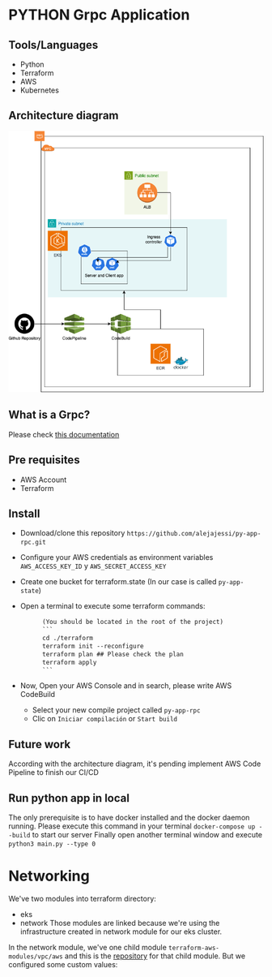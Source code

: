# PYTHON Grpc Application

## Tools/Languages

- Python
- Terraform
- AWS
- Kubernetes

## Architecture diagram

![Architecture diagram](diagrama.png)

## What is a Grpc?

Please check [this documentation](https://grpc.io/docs/languages/python/basics/)

## Pre requisites

- AWS Account
- Terraform

## Install

- Download/clone this repository  `https://github.com/alejajessi/py-app-rpc.git`
- Configure your AWS credentials as environment variables `AWS_ACCESS_KEY_ID` y `AWS_SECRET_ACCESS_KEY`
- Create one bucket for terraform.state (In our case is called `py-app-state`)
- Open a terminal to execute some terraform commands:

            (You should be located in the root of the project)
            ```
            cd ./terraform
            terraform init --reconfigure
            terraform plan ## Please check the plan
            terraform apply 
            ```

- Now, Open your AWS Console and in search, please write AWS CodeBuild
    - Select your new compile project called `py-app-rpc`
    - Clic on `Iniciar compilación` or `Start build`
    
## Future work

According with the architecture diagram, it's pending implement AWS Code Pipeline to finish our CI/CD

## Run python app in local

The only prerequisite is to have docker installed and the docker daemon running.
Please execute this command in your terminal `docker-compose up --build` to start our server
Finally open another terminal window and execute  `python3 main.py --type 0`

# Networking

We've two modules into terraform directory: 
- eks
- network
Those modules are linked because we're using the infrastructure created in network module for our eks cluster.

In the network module, we've one child module `terraform-aws-modules/vpc/aws` and this is the [repository](https://github.com/terraform-aws-modules/terraform-aws-vpc) for that child module.
But we configured some custom values:
